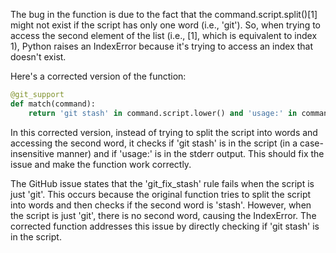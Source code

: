 The bug in the function is due to the fact that the command.script.split()[1] might not exist if the script has only one word (i.e., 'git'). So, when trying to access the second element of the list (i.e., [1], which is equivalent to index 1), Python raises an IndexError because it's trying to access an index that doesn't exist.

Here's a corrected version of the function:

```python
@git_support
def match(command):
    return 'git stash' in command.script.lower() and 'usage:' in command.stderr.lower()
```

In this corrected version, instead of trying to split the script into words and accessing the second word, it checks if 'git stash' is in the script (in a case-insensitive manner) and if 'usage:' is in the stderr output. This should fix the issue and make the function work correctly.

The GitHub issue states that the 'git_fix_stash' rule fails when the script is just 'git'. This occurs because the original function tries to split the script into words and then checks if the second word is 'stash'. However, when the script is just 'git', there is no second word, causing the IndexError. The corrected function addresses this issue by directly checking if 'git stash' is in the script.